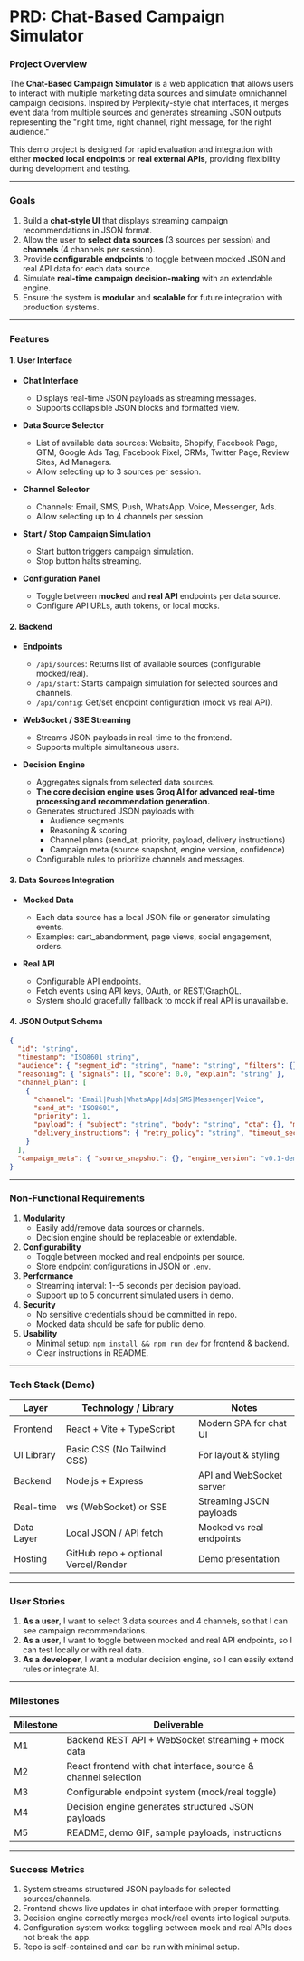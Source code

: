 # PRD: Chat-Based Campaign Simulator

### Project Overview
The **Chat-Based Campaign Simulator** is a web application that allows users to interact with multiple marketing data sources and simulate omnichannel campaign decisions. Inspired by Perplexity-style chat interfaces, it merges event data from multiple sources and generates streaming JSON outputs representing the "right time, right channel, right message, for the right audience."

This demo project is designed for rapid evaluation and integration with either **mocked local endpoints** or **real external APIs**, providing flexibility during development and testing.

-----

### Goals
1.  Build a **chat-style UI** that displays streaming campaign recommendations in JSON format.
2.  Allow the user to **select data sources** (3 sources per session) and **channels** (4 channels per session).
3.  Provide **configurable endpoints** to toggle between mocked JSON and real API data for each data source.
4.  Simulate **real-time campaign decision-making** with an extendable engine.
5.  Ensure the system is **modular** and **scalable** for future integration with production systems.

-----

### Features

#### 1. User Interface

-   **Chat Interface**
    -   Displays real-time JSON payloads as streaming messages.
    -   Supports collapsible JSON blocks and formatted view.

-   **Data Source Selector**
    -   List of available data sources: Website, Shopify, Facebook Page, GTM, Google Ads Tag, Facebook Pixel, CRMs, Twitter Page, Review Sites, Ad Managers.
    -   Allow selecting up to 3 sources per session.

-   **Channel Selector**
    -   Channels: Email, SMS, Push, WhatsApp, Voice, Messenger, Ads.
    -   Allow selecting up to 4 channels per session.

-   **Start / Stop Campaign Simulation**
    -   Start button triggers campaign simulation.
    -   Stop button halts streaming.

-   **Configuration Panel**
    -   Toggle between **mocked** and **real API** endpoints per data source.
    -   Configure API URLs, auth tokens, or local mocks.

#### 2. Backend

-   **Endpoints**
    -   `/api/sources`: Returns list of available sources (configurable mocked/real).
    -   `/api/start`: Starts campaign simulation for selected sources and channels.
    -   `/api/config`: Get/set endpoint configuration (mock vs real API).

-   **WebSocket / SSE Streaming**
    -   Streams JSON payloads in real-time to the frontend.
    -   Supports multiple simultaneous users.

-   **Decision Engine**
    -   Aggregates signals from selected data sources.
    -   **The core decision engine uses Groq AI for advanced real-time processing and recommendation generation.**
    -   Generates structured JSON payloads with:
        -   Audience segments
        -   Reasoning & scoring
        -   Channel plans (send_at, priority, payload, delivery instructions)
        -   Campaign meta (source snapshot, engine version, confidence)
    -   Configurable rules to prioritize channels and messages.

#### 3. Data Sources Integration

-   **Mocked Data**
    -   Each data source has a local JSON file or generator simulating events.
    -   Examples: cart_abandonment, page views, social engagement, orders.

-   **Real API**
    -   Configurable API endpoints.
    -   Fetch events using API keys, OAuth, or REST/GraphQL.
    -   System should gracefully fallback to mock if real API is unavailable.

#### 4. JSON Output Schema
```json
{
  "id": "string",
  "timestamp": "ISO8601 string",
  "audience": { "segment_id": "string", "name": "string", "filters": {} },
  "reasoning": { "signals": [], "score": 0.0, "explain": "string" },
  "channel_plan": [
    {
      "channel": "Email|Push|WhatsApp|Ads|SMS|Messenger|Voice",
      "send_at": "ISO8601",
      "priority": 1,
      "payload": { "subject": "string", "body": "string", "cta": {}, "metadata": {} },
      "delivery_instructions": { "retry_policy": "string", "timeout_sec": 30 }
    }
  ],
  "campaign_meta": { "source_snapshot": {}, "engine_version": "v0.1-demo", "confidence": 0.87 }
}
```

-----

### Non-Functional Requirements
1.  **Modularity**
    -   Easily add/remove data sources or channels.
    -   Decision engine should be replaceable or extendable.
2.  **Configurability**
    -   Toggle between mocked and real endpoints per source.
    -   Store endpoint configurations in JSON or `.env`.
3.  **Performance**
    -   Streaming interval: 1--5 seconds per decision payload.
    -   Support up to 5 concurrent simulated users in demo.
4.  **Security**
    -   No sensitive credentials should be committed in repo.
    -   Mocked data should be safe for public demo.
5.  **Usability**
    -   Minimal setup: `npm install && npm run dev` for frontend & backend.
    -   Clear instructions in README.

-----

### Tech Stack (Demo)

| Layer | Technology / Library | Notes |
| --- | --- | --- |
| Frontend | React + Vite + TypeScript | Modern SPA for chat UI |
| UI Library | Basic CSS (No Tailwind CSS) | For layout & styling |
| Backend | Node.js + Express | API and WebSocket server |
| Real-time | ws (WebSocket) or SSE | Streaming JSON payloads |
| Data Layer | Local JSON / API fetch | Mocked vs real endpoints |
| Hosting | GitHub repo + optional Vercel/Render | Demo presentation |

-----

### User Stories
1.  **As a user**, I want to select 3 data sources and 4 channels, so that I can see campaign recommendations.
2.  **As a user**, I want to toggle between mocked and real API endpoints, so I can test locally or with real data.
3.  **As a developer**, I want a modular decision engine, so I can easily extend rules or integrate AI.

-----

### Milestones

| Milestone | Deliverable |
| --- | --- |
| M1 | Backend REST API + WebSocket streaming + mock data |
| M2 | React frontend with chat interface, source & channel selection |
| M3 | Configurable endpoint system (mock/real toggle) |
| M4 | Decision engine generates structured JSON payloads |
| M5 | README, demo GIF, sample payloads, instructions |

-----

### Success Metrics
1.  System streams structured JSON payloads for selected sources/channels.
2.  Frontend shows live updates in chat interface with proper formatting.
3.  Decision engine correctly merges mock/real events into logical outputs.
4.  Configuration system works: toggling between mock and real APIs does not break the app.
5.  Repo is self-contained and can be run with minimal setup.